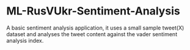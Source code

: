 # ML-RusVUkr-Sentiment-Analysis
A basic sentiment analysis application, it uses a small sample tweet(X) dataset and analyses the tweet content against the vader sentiment analysis index. 
